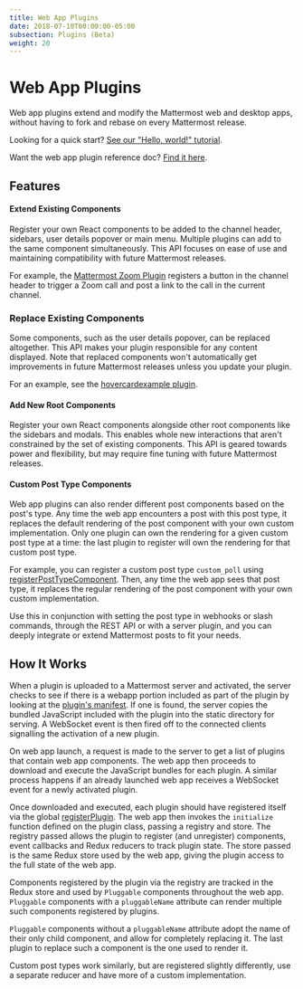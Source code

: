 ```yaml
---
title: Web App Plugins
date: 2018-07-10T00:00:00-05:00
subsection: Plugins (Beta)
weight: 20
---
```


# Web App Plugins

Web app plugins extend and modify the Mattermost web and desktop apps, without having to fork and rebase on every Mattermost release.

Looking for a quick start? [See our "Hello, world!" tutorial](/extend/plugins/webapp/hello-world/).

Want the web app plugin reference doc? [Find it here](/extend/plugins/webapp/reference/).

## Features


#### Extend Existing Components

Register your own React components to be added to the channel header, sidebars, user details popover or main menu. Multiple plugins can add to the same component simultaneously. This API focuses on ease of use and maintaining compatibility with future Mattermost releases.

For example, the [Mattermost Zoom Plugin](https://github.com/mattermost/mattermost-plugin-zoom) registers a button in the channel header to trigger a Zoom call and post a link to the call in the current channel.

### Replace Existing Components

Some components, such as the user details popover, can be replaced altogether. This API makes your plugin responsible for any content displayed. Note that replaced components won't automatically get improvements in future Mattermost releases unless you update your plugin.

For an example, see the [hovercardexample plugin](https://github.com/jwilander/hovercardexample).

#### Add New Root Components

Register your own React components alongside other root components like the sidebars and modals. This enables whole new interactions that aren't constrained by the set of existing components. This API is geared towards power and flexibility, but may require fine tuning with future Mattermost releases.

#### Custom Post Type Components

Web app plugins can also render different post components based on the post's type. Any time the web app encounters a post with this post type, it replaces the default rendering of the post component with your own custom implementation. Only one plugin can own the rendering for a given custom post type at a time: the last plugin to register will own the rendering for that custom post type.

For example, you can register a custom post type `custom_poll` using [registerPostTypeComponent](/extend/plugins/webapp/reference/#registerPostTypeComponent). Then, any time the web app sees that post type, it replaces the regular rendering of the post component with your own custom implementation.

Use this in conjunction with setting the post type in webhooks or slash commands, through the REST API or with a server plugin, and you can deeply integrate or extend Mattermost posts to fit your needs.

## How It Works

When a plugin is uploaded to a Mattermost server and activated, the server checks to see if there is a webapp portion included as part of the plugin by looking at the [plugin's manifest](/extend/plugins/manifest-reference/). If one is found, the server copies the bundled JavaScript included with the plugin into the static directory for serving. A WebSocket event is then fired off to the connected clients signalling the activation of a new plugin.

On web app launch, a request is made to the server to get a list of plugins that contain web app components. The web app then proceeds to download and execute the JavaScript bundles for each plugin. A similar process happens if an already launched web app receives a WebSocket event for a newly activated plugin.

Once downloaded and executed, each plugin should have registered itself via the global [registerPlugin](/extend/plugins/webapp/reference/#registerPlugin). The web app then invokes the `initialize` function defined on the plugin class, passing a registry and store. The registry passed allows the plugin to register (and unregister) components, event callbacks and Redux reducers to track plugin state. The store passed is the same Redux store used by the web app, giving the plugin access to the full state of the web app.

Components registered by the plugin via the registry are tracked in the Redux store and used by `Pluggable` components throughout the web app. `Pluggable` components with a `pluggableName` attribute can render multiple such components registered by plugins.

`Pluggable` components without a `pluggableName` attribute adopt the name of their only child component, and allow for completely replacing it. The last plugin to replace such a component is the one used to render it.

Custom post types work similarly, but are registered slightly differently, use a separate reducer and have more of a custom implementation.
